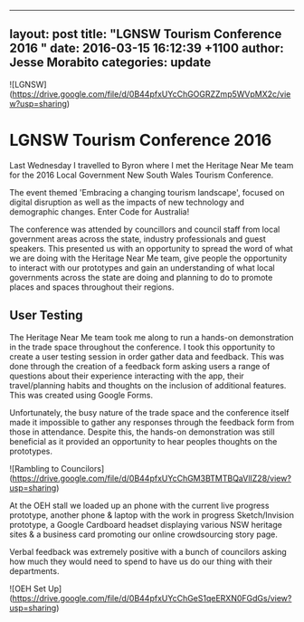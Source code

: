 
---
layout: post
title:  "LGNSW Tourism Conference 2016 "
date:   2016-03-15 16:12:39 +1100
author: Jesse Morabito
categories: update
---
![LGNSW] (https://drive.google.com/file/d/0B44pfxUYcChGOGRZZmp5WVpMX2c/view?usp=sharing)

LGNSW Tourism Conference 2016
=======

Last Wednesday I travelled to Byron where I met the Heritage Near Me team for the 2016 Local Government New South Wales Tourism Conference.

The event  themed 'Embracing a changing tourism landscape', focused on digital disruption as well as the impacts of new technology and demographic changes. Enter Code for Australia!

The conference was attended by councillors and council staff from local government areas across the state, industry professionals and guest speakers. This presented us with an opportunity to spread the word of what we are doing with the Heritage Near Me team, give people the opportunity to interact with our prototypes and gain an understanding of what local governments across the state are doing and planning to do to promote places and spaces throughout their regions.

User Testing
-----------

The Heritage Near Me team took me along to run a hands-on demonstration in the trade space throughout the conference. I took this opportunity to create a user testing session in order gather data and feedback. This was done through the creation of a feedback form asking users a range of questions about their experience interacting with the app, their travel/planning habits and thoughts on the inclusion of additional features. This was created using Google Forms.

Unfortunately, the busy nature of the trade space and the conference itself made it impossible to gather any responses through the feedback form from those in attendance. Despite this, the hands-on demonstration was still beneficial as it provided an opportunity to hear peoples thoughts on the prototypes.

![Rambling to Councilors] (https://drive.google.com/file/d/0B44pfxUYcChGM3BTMTBQaVlIZ28/view?usp=sharing)

At the OEH stall we loaded up an phone with the current live progress prototype, another phone & laptop with the work in progress Sketch/Invision prototype, a Google Cardboard headset displaying various NSW heritage sites & a business card promoting our online crowdsourcing story page. 

Verbal feedback was extremely positive with a bunch of councilors asking how much they would need to spend to have us do our thing with their departments.

![OEH Set Up]
(https://drive.google.com/file/d/0B44pfxUYcChGeS1qeERXN0FGdGs/view?usp=sharing)




